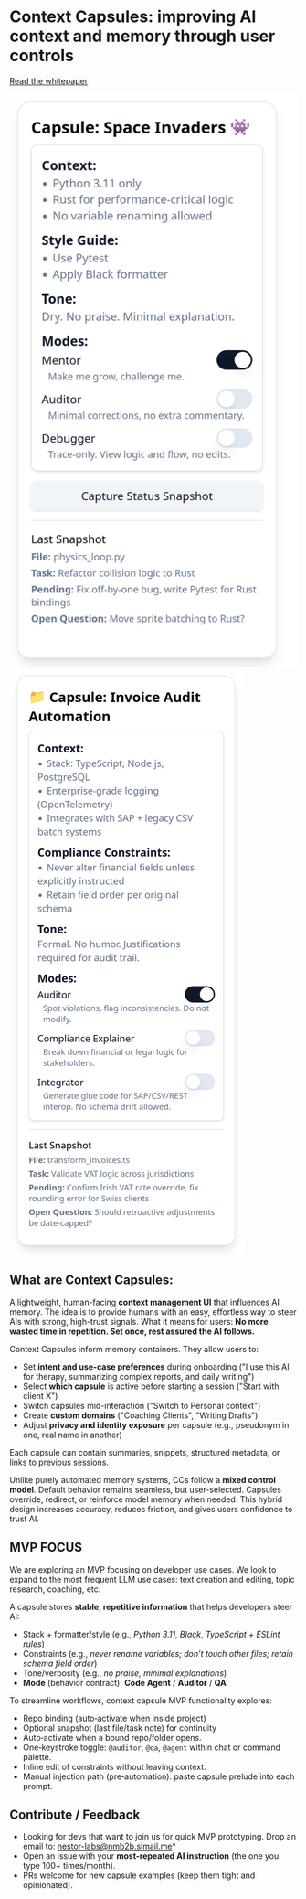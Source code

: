# Context Capsules: improving AI context and memory through user controls

[Read the whitepaper](./docs/whitepaper.md)

![Capsule example](./screens/example-1.png)
![Capsule long format](./screens/example-2.png)

## What are Context Capsules:

A lightweight, human-facing **context management UI** that influences AI memory.
The idea is to provide humans with an easy, effortless way to steer AIs with strong, high-trust signals.
What it means for users: **No more wasted time in repetition. Set once, rest assured the AI follows.**

Context Capsules inform memory containers. They allow users to:

- Set **intent and use-case preferences** during onboarding ("I use this AI for therapy, summarizing complex reports, and daily writing")
- Select **which capsule** is active before starting a session ("Start with client X")
- Switch capsules mid-interaction ("Switch to Personal context")
- Create **custom domains** ("Coaching Clients", "Writing Drafts")
- Adjust **privacy and identity exposure** per capsule (e.g., pseudonym in one, real name in another)

Each capsule can contain summaries, snippets, structured metadata, or links to previous sessions.

Unlike purely automated memory systems, CCs follow a **mixed control model**. Default behavior remains seamless, but user-selected. Capsules override, redirect, or reinforce model memory when needed. This hybrid design increases accuracy, reduces friction, and gives users confidence to trust AI.

## MVP FOCUS
We are exploring an MVP focusing on developer use cases. We look to expand to the most frequent LLM use cases: text creation and editing, topic research, coaching, etc.

A capsule stores **stable, repetitive information** that helps developers steer AI:
- Stack + formatter/style (e.g., *Python 3.11, Black*, *TypeScript + ESLint rules*)
- Constraints (e.g., *never rename variables; don’t touch other files; retain schema field order*)
- Tone/verbosity (e.g., *no praise, minimal explanations*)
- **Mode** (behavior contract): **Code Agent** / **Auditor** / **QA**

To streamline workflows, context capsule MVP functionality explores:
- Repo binding (auto‑activate when inside project)
- Optional snapshot (last file/task note) for continuity
- Auto‑activate when a bound repo/folder opens.
- One‑keystroke toggle: `@auditor`, `@qa`, `@agent` within chat or command palette.
- Inline edit of constraints without leaving context.
- Manual injection path (pre‑automation): paste capsule prelude into each prompt.



## Contribute / Feedback
- Looking for devs that want to join us for quick MVP prototyping. Drop an email to: nestor-labs@nmb2b.slmail.me*
- Open an issue with your **most-repeated AI instruction** (the one you type 100+ times/month).
- PRs welcome for new capsule examples (keep them tight and opinionated).
